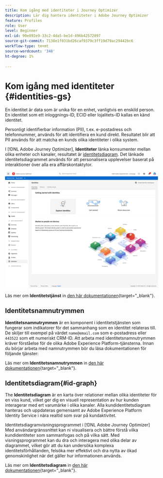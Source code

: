 ```yaml
---
title: Kom igång med identiteter i Journey Optimizer
description: Lär dig hantera identiteter i Adobe Journey Optimizer
feature: Profiles
role: User
level: Beginner
exl-id: 90e892e9-33c2-4da5-be1d-496b42572897
source-git-commit: 7138e1f031bd26caf9379c3ff19d79ac29442bc6
workflow-type: tm+mt
source-wordcount: '348'
ht-degree: 1%

---
```


# Kom igång med identiteter {#identities-gs}

En identitet är data som är unika för en enhet, vanligtvis en enskild person. En identitet som ett inloggnings-ID, ECID eller lojalitets-ID kallas en känd identitet.

Personligt identifierbar information (PII), t.ex. e-postadress och telefonnummer, används för att identifiera en kund direkt. Resultatet blir att PII används för att matcha en kunds olika identiteter i olika system.

I [!DNL Adobe Journey Optimizer], **Identiteter** länka konsumenter mellan olika enheter och kanaler, resultatet är [identitetsdiagram](#id-graph). Det länkade identitetsdiagrammet används för att personalisera upplevelser baserat på interaktioner över alla era affärskontaktytor.

![](assets/identities-home.png)

Läs mer om **Identitetstjänst** in [den här dokumentationen](https://experienceleague.adobe.com/docs/experience-platform/identity/home.html?lang=sv){target=&quot;_blank&quot;}.

## Identitetsnamnutrymmen

**Identitetsnamnutrymmen** är en komponent i identitetstjänsten som fungerar som indikatorer för det sammanhang som en identitet relateras till. De skiljer till exempel på värdet `name@email.com` som e-postadress eller `443522` som ett numeriskt CRM-ID. Att arbeta med identitetsnamnutrymmen kräver förståelse för de olika Adobe Experience Platform-tjänsterna. Innan du börjar arbeta med namnutrymmen bör du läsa dokumentationen för följande tjänster:

Läs mer om **Identitetsnamnutrymmen** in [den här dokumentationen](https://experienceleague.adobe.com/docs/experience-platform/identity/namespaces.html){target=&quot;_blank&quot;}.

## Identitetsdiagram{#id-graph}

The **Identitetsdiagram** är en karta över relationer mellan olika identiteter för en viss kund, vilket ger dig en visuell representation av hur kunden interagerar med ert varumärke i olika kanaler. Alla kundidentitetsdiagram hanteras och uppdateras gemensamt av Adobe Experience Platform Identity Service i nära realtid som svar på kundaktivitet.

Identitetsdiagramvisningsprogrammet i [!DNL Adobe Journey Optimizer] Med användargränssnittet kan ni visualisera och bättre förstå vilka kundidentiteter som sammanfogas och på vilka sätt. Med visningsprogrammet kan du dra och interagera med olika delar av diagrammet, vilket gör att du kan undersöka komplexa identitetsförhållanden, felsöka mer effektivt och dra nytta av ökad genomskinlighet när det gäller hur informationen används.

Läs mer om **Identitetsdiagram** in [den här dokumentationen](https://experienceleague.adobe.com/docs/experience-platform/identity/ui/identity-graph-viewer.html){target=&quot;_blank&quot;}.
